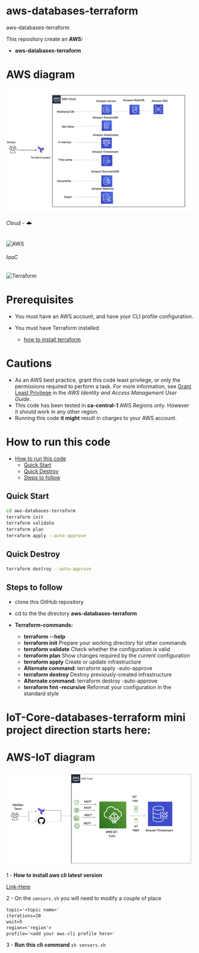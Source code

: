 # aws-databases-terraform
aws-databases-terraform

This repository create an __AWS:__

 - __aws-databases-terraform__

# AWS  diagram 
![Diagram](https://github.com/ValAug/aws-databases-terraform/blob/main/All-DBs.png)
###### Cloud - :cloud:
![AWS](https://img.shields.io/badge/-AWS-000000?style=flat&logo=Amazon%20AWS&logoColor=FF9900)

###### IaaC
![Terraform](https://img.shields.io/badge/-Terraform-000000?style=flat&logo=Terraform)

# Prerequisites

* You must have an AWS account, and have your CLI profile configuration.

* You must have Terraform installed
    - [how to install terraform](https://learn.hashicorp.com/tutorials/terraform/install-cli)

# Cautions

* As an AWS best practice, grant this code least privilege, or only the 
  permissions required to perform a task. For more information, see 
  [Grant Least Privilege](https://docs.aws.amazon.com/IAM/latest/UserGuide/best-practices.html#grant-least-privilege) 
  in the *AWS Identity and Access Management 
  User Guide*.
* This code has been tested in __ca-central-1__ AWS Regions only. However it should work in any other region. 
* Running this code __it might__ result in charges to your AWS account.

# How to run this code

- [How to run this code](#how-to-run-this-code)
  - [Quick Start](#quick-start)
  - [Quick Destroy](#quick-destroy)
  - [Steps to follow](#Steps-to-follow)

## Quick Start

```bash
cd aws-databases-terraform
terraform init
terraform validate
terraform plan
terraform apply --auto-approve
```
## Quick Destroy

```bash
terraform destroy --auto-approve
```

## Steps to follow

- clone this GitHub repository
- cd to the the directory __aws-databases-terraform__

- __Terraform-commands:__
    - __terraform --help__
    - __terraform init__ Prepare your working directory for other commands
    - __terraform validate__ Check whether the configuration is valid
    - __terraform plan__ Show changes required by the current configuration
    - __terraform apply__  Create or update infrastructure
    - __Alternate command:__ terraform apply -auto-approve
    - __terraform destroy__ Destroy previously-created infrastructure
    - __Alternate command:__ terraform destroy -auto-approve
    - __terraform fmt -recursive__ Reformat your configuration in the standard style

# __IoT-Core-databases-terraform mini project direction starts here:__

# AWS-IoT diagram 
![Diagram](https://github.com/ValAug/aws-databases-terraform/blob/main/IoT-TimeStream.png)

1 - __How to install aws cli latest version__

[Link-Here](https://docs.aws.amazon.com/cli/latest/userguide/getting-started-install.html)

2 - On the `sensors.sh` you will need to modify a couple of place

```
topic='<topic name>'
iterations=20
wait=5
region=<'region'>
profile='<add your aws-cli profile here>'

```

3  - __Run__ __this__ __cli__ __command__ `sh sensors.sh`
